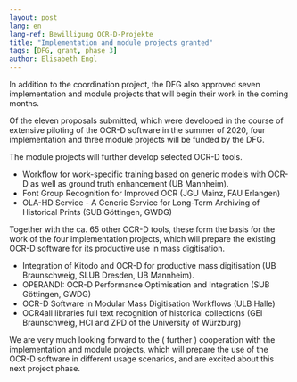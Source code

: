 ```yaml
---
layout: post
lang: en
lang-ref: Bewilligung OCR-D-Projekte
title: "Implementation and module projects granted"
tags: [DFG, grant, phase 3]
author: Elisabeth Engl
---
```


In addition to the coordination project, the DFG also approved seven implementation 
and module projects that will begin their work in the coming months.


Of the eleven proposals submitted, which were developed in the course of extensive piloting 
of the OCR-D software in the summer of 2020, four implementation and three module projects 
will be funded by the DFG. 

The module projects will further develop selected OCR-D tools.
* Workflow for work-specific training based on generic models with OCR-D as well as ground truth enhancement (UB Mannheim).
* Font Group Recognition for Improved OCR (JGU Mainz, FAU Erlangen)
* OLA-HD Service - A Generic Service for Long-Term Archiving of Historical Prints (SUB Göttingen, GWDG)

Together with the ca. 65 other OCR-D tools,  these form the basis for the work of the four implementation projects, which will prepare the existing OCR-D software for its productive use in mass digitisation. 
* Integration of Kitodo and OCR-D for productive mass digitisation (UB Braunschweig, SLUB Dresden, UB Mannheim).
* OPERANDI: OCR-D Performance Optimisation and Integration (SUB Göttingen, GWDG)
* OCR-D Software in Modular Mass Digitisation Workflows (ULB Halle)
* OCR4all libraries full text recognition of historical collections (GEI Braunschweig, HCI and ZPD of the University of Würzburg)

We are very much looking forward to the ( further ) cooperation with the implementation and module projects, which will prepare the use of the OCR-D software in different usage scenarios, and are excited about this next project phase.
